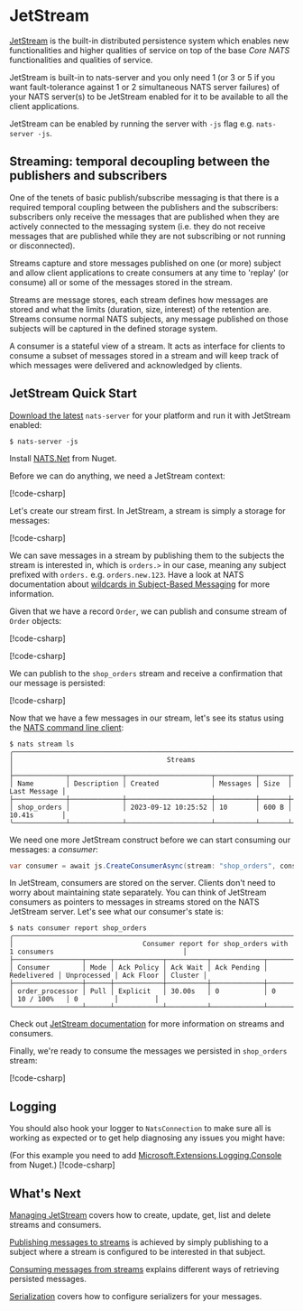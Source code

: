 # JetStream

[JetStream](https://docs.nats.io/nats-concepts/jetstream) is the built-in distributed persistence system which enables
new functionalities and higher qualities of service on top of the base _Core NATS_ functionalities and qualities of service.

JetStream is built-in to nats-server and you only need 1 (or 3 or 5 if you want fault-tolerance against 1 or 2
simultaneous NATS server failures) of your NATS server(s) to be JetStream enabled for it to be available to all the
client applications.

JetStream can be enabled by running the server with `-js` flag e.g. `nats-server -js`.

## Streaming: temporal decoupling between the publishers and subscribers

One of the tenets of basic publish/subscribe messaging is that there is a required temporal coupling between the
publishers and the subscribers: subscribers only receive the messages that are published when they are actively
connected to the messaging system (i.e. they do not receive messages that are published while they are not subscribing
or not running or disconnected).

Streams capture and store messages published on one (or more) subject and allow client applications to create
consumers at any time to 'replay' (or consume) all or some of the messages stored in the stream.

Streams are message stores, each stream defines how messages are stored and what the limits (duration, size, interest)
of the retention are. Streams consume normal NATS subjects, any message published on those subjects will be captured
in the defined storage system.

A consumer is a stateful view of a stream. It acts as interface for clients to consume a subset of messages stored in a
stream and will keep track of which messages were delivered and acknowledged by clients.

## JetStream Quick Start

[Download the latest](https://nats.io/download/) `nats-server` for your platform and run it with JetStream enabled:

```shell
$ nats-server -js
```

Install [NATS.Net](https://www.nuget.org/packages/NATS.Net) from Nuget.

Before we can do anything, we need a JetStream context:

[!code-csharp[](../../../tests/NATS.Net.DocsExamples/JetStream/IntroPage.cs#js-connection)]

Let's create our stream first. In JetStream, a stream is simply a storage for messages:

[!code-csharp[](../../../tests/NATS.Net.DocsExamples/JetStream/IntroPage.cs#js-stream)]

We can save messages in a stream by publishing them to the subjects the stream is interested in, which is `orders.>` in
our case, meaning any subject prefixed with `orders.` e.g. `orders.new.123`. Have a look at NATS documentation about
[wildcards in Subject-Based Messaging](https://docs.nats.io/nats-concepts/subjects#wildcards) for more information.

Given that we have a record `Order`, we can publish and consume stream of `Order` objects:

[!code-csharp[](../../../tests/NATS.Net.DocsExamples/JetStream/IntroPage.cs#serializer)]

[!code-csharp[](../../../tests/NATS.Net.DocsExamples/JetStream/IntroPage.cs#js-serializer)]

We can publish to the `shop_orders` stream and receive a confirmation that our message is persisted:

[!code-csharp[](../../../tests/NATS.Net.DocsExamples/JetStream/IntroPage.cs#js-publish)]

Now that we have a few messages in our stream, let's see its status using the [NATS command
line client](https://github.com/nats-io/natscli):

```shell
$ nats stream ls
╭───────────────────────────────────────────────────────────────────────────────────╮
│                                      Streams                                      │
├─────────────┬─────────────┬─────────────────────┬──────────┬───────┬──────────────┤
│ Name        │ Description │ Created             │ Messages │ Size  │ Last Message │
├─────────────┼─────────────┼─────────────────────┼──────────┼───────┼──────────────┤
│ shop_orders │             │ 2023-09-12 10:25:52 │ 10       │ 600 B │ 10.41s       │
╰─────────────┴─────────────┴─────────────────────┴──────────┴───────┴──────────────╯
```

We need one more JetStream construct before we can start consuming our messages: a *consumer*:

```csharp
var consumer = await js.CreateConsumerAsync(stream: "shop_orders", consumer: "order_processor");
```

In JetStream, consumers are stored on the server. Clients don't need to worry about maintaining state separately.
You can think of JetStream consumers as pointers to messages in streams stored on the NATS JetStream server. Let's
see what our consumer's state is:

```shell
$ nats consumer report shop_orders
╭────────────────────────────────────────────────────────────────────────────────────────────────────────────────╮
│                                Consumer report for shop_orders with 1 consumers                                │
├─────────────────┬──────┬────────────┬──────────┬─────────────┬─────────────┬─────────────┬───────────┬─────────┤
│ Consumer        │ Mode │ Ack Policy │ Ack Wait │ Ack Pending │ Redelivered │ Unprocessed │ Ack Floor │ Cluster │
├─────────────────┼──────┼────────────┼──────────┼─────────────┼─────────────┼─────────────┼───────────┼─────────┤
│ order_processor │ Pull │ Explicit   │ 30.00s   │ 0           │ 0           │ 10 / 100%   │ 0         │         │
╰─────────────────┴──────┴────────────┴──────────┴─────────────┴─────────────┴─────────────┴───────────┴─────────╯
```

Check out [JetStream documentation](https://docs.nats.io/nats-concepts/jetstream) for more information on streams and consumers.

Finally, we're ready to consume the messages we persisted in `shop_orders` stream:

[!code-csharp[](../../../tests/NATS.Net.DocsExamples/JetStream/IntroPage.cs#consumer-consume)]

## Logging

You should also hook your logger to `NatsConnection` to make sure all is working as expected or
to get help diagnosing any issues you might have:

(For this example you need to add [Microsoft.Extensions.Logging.Console](https://www.nuget.org/packages/Microsoft.Extensions.Logging.Console) from Nuget.)
[!code-csharp[](../../../tests/NATS.Net.DocsExamples/Core/IntroPage.cs#logging)]

## What's Next

[Managing JetStream](manage.md) covers how to create, update, get, list and delete streams and consumers.

[Publishing messages to streams](publish.md) is achieved by simply publishing to a subject where a stream is configured
to be interested in that subject.

[Consuming messages from streams](consume.md) explains different ways of retrieving persisted messages.

[Serialization](../serialization.md) covers how to configure serializers for your messages.
